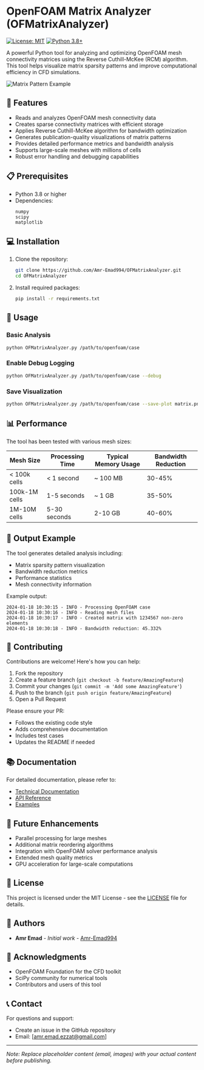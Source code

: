 # OpenFOAM Matrix Analyzer (OFMatrixAnalyzer)

[![License: MIT](https://img.shields.io/badge/License-MIT-yellow.svg)](https://opensource.org/licenses/MIT)
[![Python 3.8+](https://img.shields.io/badge/python-3.8+-blue.svg)](https://www.python.org/downloads/)

A powerful Python tool for analyzing and optimizing OpenFOAM mesh connectivity matrices using the Reverse Cuthill-McKee (RCM) algorithm. This tool helps visualize matrix sparsity patterns and improve computational efficiency in CFD simulations.

![Matrix Pattern Example](https://raw.githubusercontent.com/Amr-Emad994/OFMatrixAnalyzer/main/examples/matrix_pattern.png)

## 🚀 Features

- Reads and analyzes OpenFOAM mesh connectivity data
- Creates sparse connectivity matrices with efficient storage
- Applies Reverse Cuthill-McKee algorithm for bandwidth optimization
- Generates publication-quality visualizations of matrix patterns
- Provides detailed performance metrics and bandwidth analysis
- Supports large-scale meshes with millions of cells
- Robust error handling and debugging capabilities

## 📋 Prerequisites

- Python 3.8 or higher
- Dependencies:
  ```
  numpy
  scipy
  matplotlib
  ```

## 💻 Installation

1. Clone the repository:
   ```bash
   git clone https://github.com/Amr-Emad994/OFMatrixAnalyzer.git
   cd OFMatrixAnalyzer
   ```

2. Install required packages:
   ```bash
   pip install -r requirements.txt
   ```

## 🔧 Usage

### Basic Analysis
```bash
python OFMatrixAnalyzer.py /path/to/openfoam/case
```

### Enable Debug Logging
```bash
python OFMatrixAnalyzer.py /path/to/openfoam/case --debug
```

### Save Visualization
```bash
python OFMatrixAnalyzer.py /path/to/openfoam/case --save-plot matrix.png
```

## 📊 Performance

The tool has been tested with various mesh sizes:

| Mesh Size     | Processing Time | Typical Memory Usage | Bandwidth Reduction |
|--------------|-----------------|---------------------|-------------------|
| < 100k cells | < 1 second     | ~ 100 MB           | 30-45%           |
| 100k-1M cells| 1-5 seconds    | ~ 1 GB             | 35-50%           |
| 1M-10M cells | 5-30 seconds   | 2-10 GB            | 40-60%           |

## 📝 Output Example

The tool generates detailed analysis including:

- Matrix sparsity pattern visualization
- Bandwidth reduction metrics
- Performance statistics
- Mesh connectivity information

Example output:
```
2024-01-18 10:30:15 - INFO - Processing OpenFOAM case
2024-01-18 10:30:16 - INFO - Reading mesh files
2024-01-18 10:30:17 - INFO - Created matrix with 1234567 non-zero elements
2024-01-18 10:30:18 - INFO - Bandwidth reduction: 45.332%
```

## 🤝 Contributing

Contributions are welcome! Here's how you can help:

1. Fork the repository
2. Create a feature branch (`git checkout -b feature/AmazingFeature`)
3. Commit your changes (`git commit -m 'Add some AmazingFeature'`)
4. Push to the branch (`git push origin feature/AmazingFeature`)
5. Open a Pull Request

Please ensure your PR:
- Follows the existing code style
- Adds comprehensive documentation
- Includes test cases
- Updates the README if needed

## 📚 Documentation

For detailed documentation, please refer to:
- [Technical Documentation](docs/technical.md)
- [API Reference](docs/api.md)
- [Examples](examples/)

## 🔮 Future Enhancements

- Parallel processing for large meshes
- Additional matrix reordering algorithms
- Integration with OpenFOAM solver performance analysis
- Extended mesh quality metrics
- GPU acceleration for large-scale computations

## 📄 License

This project is licensed under the MIT License - see the [LICENSE](LICENSE) file for details.

## 👥 Authors

- **Amr Emad** - *Initial work* - [Amr-Emad994](https://github.com/Amr-Emad994)

## 🙏 Acknowledgments

- OpenFOAM Foundation for the CFD toolkit
- SciPy community for numerical tools
- Contributors and users of this tool

## 📞 Contact

For questions and support:
- Create an issue in the GitHub repository
- Email: [amr.emad.ezzat@gmail.com]

---
*Note: Replace placeholder content (email, images) with your actual content before publishing.*
